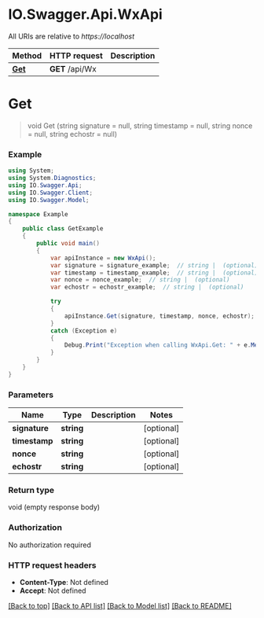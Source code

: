 # IO.Swagger.Api.WxApi

All URIs are relative to *https://localhost*

Method | HTTP request | Description
------------- | ------------- | -------------
[**Get**](WxApi.md#get) | **GET** /api/Wx | 


<a name="get"></a>
# **Get**
> void Get (string signature = null, string timestamp = null, string nonce = null, string echostr = null)



### Example
```csharp
using System;
using System.Diagnostics;
using IO.Swagger.Api;
using IO.Swagger.Client;
using IO.Swagger.Model;

namespace Example
{
    public class GetExample
    {
        public void main()
        {
            var apiInstance = new WxApi();
            var signature = signature_example;  // string |  (optional) 
            var timestamp = timestamp_example;  // string |  (optional) 
            var nonce = nonce_example;  // string |  (optional) 
            var echostr = echostr_example;  // string |  (optional) 

            try
            {
                apiInstance.Get(signature, timestamp, nonce, echostr);
            }
            catch (Exception e)
            {
                Debug.Print("Exception when calling WxApi.Get: " + e.Message );
            }
        }
    }
}
```

### Parameters

Name | Type | Description  | Notes
------------- | ------------- | ------------- | -------------
 **signature** | **string**|  | [optional] 
 **timestamp** | **string**|  | [optional] 
 **nonce** | **string**|  | [optional] 
 **echostr** | **string**|  | [optional] 

### Return type

void (empty response body)

### Authorization

No authorization required

### HTTP request headers

 - **Content-Type**: Not defined
 - **Accept**: Not defined

[[Back to top]](#) [[Back to API list]](../README.md#documentation-for-api-endpoints) [[Back to Model list]](../README.md#documentation-for-models) [[Back to README]](../README.md)

